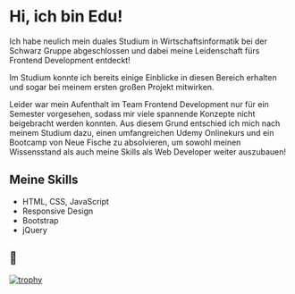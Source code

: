 # Hi, ich bin Edu!

Ich habe neulich mein duales Studium in Wirtschaftsinformatik bei der Schwarz Gruppe abgeschlossen und dabei meine Leidenschaft fürs Frontend Development entdeckt!

Im Studium konnte ich bereits einige Einblicke in diesen Bereich erhalten und sogar bei meinem ersten großen Projekt mitwirken.

Leider war mein Aufenthalt im Team Frontend Development nur für ein Semester vorgesehen, sodass mir viele spannende Konzepte nicht beigebracht werden konnten.
Aus diesem Grund entschied ich mich nach meinem Studium dazu, einen umfangreichen Udemy Onlinekurs und ein Bootcamp von Neue Fische zu absolvieren, um sowohl meinen Wissensstand als auch meine Skills als Web Developer weiter auszubauen!



## Meine Skills

- HTML, CSS, JavaScript
- Responsive Design
- Bootstrap
- jQuery

## 👀
[![trophy](https://github-profile-trophy.vercel.app/?username=eduskx&theme=onedark)](https://github.com/eduskx/github-profile-trophy)

